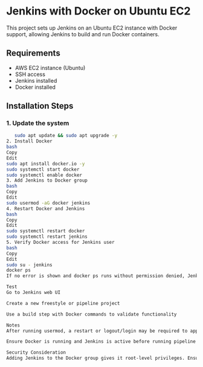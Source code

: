 # Jenkins with Docker on Ubuntu EC2

This project sets up Jenkins on an Ubuntu EC2 instance with Docker support, allowing Jenkins to build and run Docker containers.

##  Requirements

- AWS EC2 instance (Ubuntu)
- SSH access
- Jenkins installed
- Docker installed

## Installation Steps

### 1. Update the system
```bash
   sudo apt update && sudo apt upgrade -y
2. Install Docker
bash
Copy
Edit
sudo apt install docker.io -y
sudo systemctl start docker
sudo systemctl enable docker
3. Add Jenkins to Docker group
bash
Copy
Edit
sudo usermod -aG docker jenkins
4. Restart Docker and Jenkins
bash
Copy
Edit
sudo systemctl restart docker
sudo systemctl restart jenkins
5. Verify Docker access for Jenkins user
bash
Copy
Edit
sudo su - jenkins
docker ps
If no error is shown and docker ps runs without permission denied, Jenkins is correctly configured to use Docker.

Test
Go to Jenkins web UI

Create a new freestyle or pipeline project

Use a build step with Docker commands to validate functionality

Notes
After running usermod, a restart or logout/login may be required to apply group changes

Ensure Docker is running and Jenkins is active before running pipeline jobs

Security Consideration
Adding Jenkins to the Docker group gives it root-level privileges. Ensure your Jenkins instance is secured and monitored.
